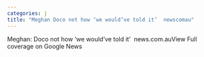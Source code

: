 ```yaml
---
categories: j
title: "Meghan Doco not how ‘we would’ve told it’  newscomau"
---
```

Meghan: Doco not how ‘we would’ve told it’&nbsp;&nbsp;news.com.auView Full coverage on Google News